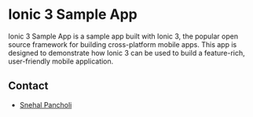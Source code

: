 # Ionic 3 Sample App

Ionic 3 Sample App is a sample app built with Ionic 3, the popular open source framework for building cross-platform mobile apps. This app is designed to demonstrate how Ionic 3 can be used to build a feature-rich, user-friendly mobile application.


## Contact
* [Snehal Pancholi](https://snehalpancholi.com/contact)